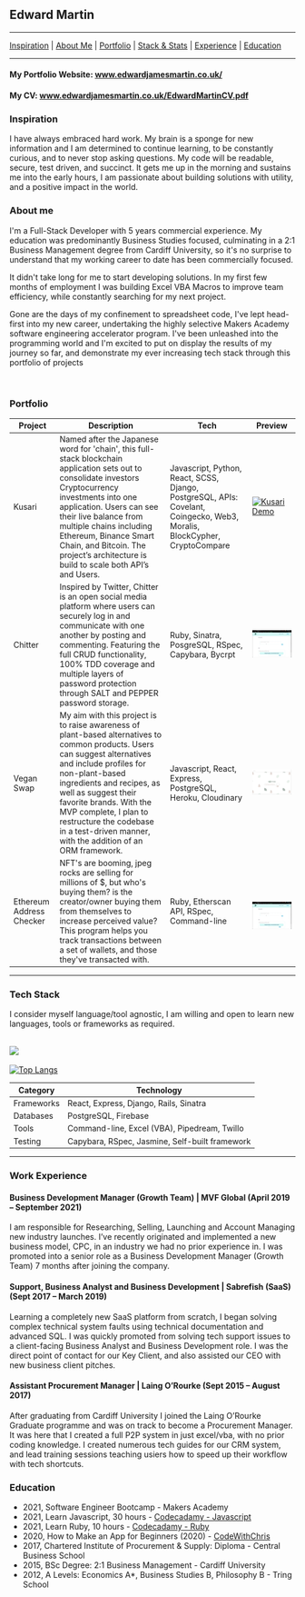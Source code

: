 ## Edward Martin

---

[Inspiration](#Inspiration) | [About Me](#About) | [Portfolio](#Projects) | [Stack & Stats](#Stack) | [Experience](#Experience) | [Education](#Education)

---

#### My Portfolio Website: www.edwardjamesmartin.co.uk/

#### My CV: www.edwardjamesmartin.co.uk/EdwardMartinCV.pdf

### <a name="Inspiration">Inspiration</a>

I have always embraced hard work. My brain is a sponge for new information and I am determined to continue learning, to be constantly curious, and to never stop asking questions. My code will be readable, secure, test driven, and succinct.
It gets me up in the morning and sustains me into the early hours, I am passionate about building solutions with utility, and a positive impact in the world.

### <a name="About">About me</a>

I'm a Full-Stack Developer with 5 years commercial experience. My education was predominantly Business Studies focused, culminating in a 2:1 Business Management degree from Cardiff University, so it's no surprise to understand that my working career to date has been commercially focused.

It didn't take long for me to start developing solutions. In my first few months of employment I was building Excel VBA Macros to improve team efficiency, while constantly searching for my next project.

Gone are the days of my confinement to spreadsheet code, I've lept head-first into my new career, undertaking the highly selective Makers Academy software engineering accelerator program. I've been unleashed into the programming world and I'm excited to put on display the results of my journey so far, and demonstrate my ever increasing tech stack through this portfolio of projects

<br />

### <a name="Projects">Portfolio</a>

| Project                  | Description                                                                                                                                                                                                                                                                                                                                                         | Tech                                                                                                                      | Preview                                                                                                                           |
| ------------------------ | ------------------------------------------------------------------------------------------------------------------------------------------------------------------------------------------------------------------------------------------------------------------------------------------------------------------------------------------------------------------- | ------------------------------------------------------------------------------------------------------------------------- | --------------------------------------------------------------------------------------------------------------------------------- |
| Kusari                   | Named after the Japanese word for 'chain', this full-stack blockchain application sets out to consolidate investors Cryptocurrency investments into one application. Users can see their live balance from multiple chains including Ethereum, Binance Smart Chain, and Bitcoin. The project’s architecture is build to scale both API’s and Users.                 | Javascript, Python, React, SCSS, Django, PostgreSQL, APIs: Covelant, Coingecko, Web3, Moralis, BlockCypher, CryptoCompare | [![Kusari Demo](https://img.youtube.com/vi/pigj0cxPyOQ/0.jpg)](https://www.youtube.com/embed/pigj0cxPyOQ?start=1)                 |
| Chitter                  | Inspired by Twitter, Chitter is an open social media platform where users can securely log in and communicate with one another by posting and commenting. Featuring the full CRUD functionality, 100% TDD coverage and multiple layers of password protection through SALT and PEPPER password storage.                                                             | Ruby, Sinatra, PosgreSQL, RSpec, Capybara, Bycrpt                                                                         | <img src="https://github.com/EMDevelop/public_resources/blob/main/gifs/Chitter/gifs/reply.gif" width="auto" height="">            |
| Vegan Swap               | My aim with this project is to raise awareness of plant-based alternatives to common products. Users can suggest alternatives and include profiles for non-plant-based ingredients and recipes, as well as suggest their favorite brands. With the MVP complete, I plan to restructure the codebase in a test-driven manner, with the addition of an ORM framework. | Javascript, React, Express, PostgreSQL, Heroku, Cloudinary                                                                | <img src="https://raw.githubusercontent.com/EMDevelop/public_resources/main/gifs/veganswap/veganswap.gif" width="auto" height=""> |
| Ethereum Address Checker | NFT's are booming, jpeg rocks are selling for millions of $, but who's buying them? is the creator/owner buying them from themselves to increase perceived value? This program helps you track transactions between a set of wallets, and those they've transacted with.                                                                                            | Ruby, Etherscan API, RSpec, Command-line                                                                                  | ![]() <img src="https://github.com/EMDevelop/public_resources/blob/main/gifs/Chitter/gifs/reply.gif" width="auto" height="">      |

---

### <a name="Stack">Tech Stack</a>

I consider myself language/tool agnostic, I am willing and open to learn new languages, tools or frameworks as required.

<br />

<img src ="https://github-readme-stats.vercel.app/api?username=EMdevelop&&show_icons=true&theme=panda&hide_rank=true&border_radius=5&hide_title=true">

[![Top Langs](https://github-readme-stats.vercel.app/api/top-langs/?username=emdevelop&layout=compact&theme=panda)](https://github.com/emdevelop/github-readme-stats)

| Category   | Technology                                     |
| ---------- | ---------------------------------------------- |
| Frameworks | React, Express, Django, Rails, Sinatra         |
| Databases  | PostgreSQL, Firebase                           |
| Tools      | Command-line, Excel (VBA), Pipedream, Twillo   |
| Testing    | Capybara, RSpec, Jasmine, Self-built framework |

---

### <a name="Experience">Work Experience</a>

#### Business Development Manager (Growth Team) | MVF Global (April 2019 – September 2021)

I am responsible for Researching, Selling, Launching and Account Managing new industry launches. I’ve recently originated and implemented a new business model, CPC, in an industry we had no prior experience in. I was promoted into a senior role as a Business Development Manager (Growth Team) 7 months after joining the company.

#### Support, Business Analyst and Business Development | Sabrefish (SaaS) (Sept 2017 – March 2019)

Learning a completely new SaaS platform from scratch, I began solving complex technical system faults using technical documentation and advanced SQL. I was quickly promoted from solving tech support issues to a client-facing Business Analyst and Business Development role. I was the direct point of contact for our Key Client, and also assisted our CEO with new business client pitches.

#### Assistant Procurement Manager | Laing O’Rourke (Sept 2015 – August 2017)

After graduating from Cardiff University I joined the Laing O’Rourke Graduate programme and was on track to become a Procurement Manager. It was here that I created a full P2P system in just excel/vba, with no prior coding knowledge. I created numerous tech guides for our CRM system, and lead training sessions teaching usiers how to speed up their workflow with tech shortcuts.

### <a name="Education">Education</a>

- 2021, Software Engineer Bootcamp - Makers Academy
- 2021, Learn Javascript, 30 hours - [Codecadamy - Javascript](https://www.codecademy.com/learn/introduction-to-javascript)
- 2021, Learn Ruby, 10 hours - [Codecadamy - Ruby](https://www.codecademy.com/learn/learn-ruby)
- 2020, How to Make an App for Beginners (2020) - [CodeWithChris](https://www.youtube.com/playlist?list=PLMRqhzcHGw1ZkH8RuznGMS0NZs0jWQQ5a)
- 2017, Chartered Institute of Procurement & Supply: Diploma - Central Business School
- 2015, BSc Degree: 2:1 Business Management - Cardiff University
- 2012, A Levels: Economics A\*, Business Studies B, Philosophy B - Tring School
